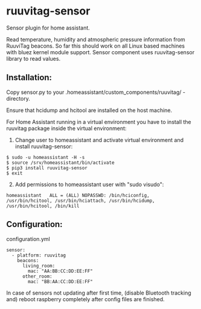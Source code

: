 # ruuvitag-sensor
Sensor plugin for home assistant.

Read temperature, humidity and atmospheric pressure information from RuuviTag beacons. So far this should work on all Linux based machines with bluez kernel module support. Sensor component uses ruuvitag-sensor library to read values.

## Installation:
Copy sensor.py to your .homeassistant/custom_components/ruuvitag/ -directory.

Ensure that hcidump and hcitool are installed on the host machine.

For Home Assistant running in a virtual environment you have to install the ruuvitag package inside the virtual environment:

1. Change user to homeassistant and activate virtual environment and install ruuvitag-sensor:
```
$ sudo -u homeassistant -H -s
$ source /srv/homeassistant/bin/activate
$ pip3 install ruuvitag-sensor
$ exit
```

2. Add permissions to homeassistant user with "sudo visudo":
```
homeassistant   ALL = (ALL) NOPASSWD: /bin/hciconfig, /usr/bin/hcitool, /usr/bin/hciattach, /usr/bin/hcidump, /usr/bin/hcitool, /bin/kill
```


## Configuration:
configuration.yml

    sensor:
      - platform: ruuvitag
        beacons:
          living_room:
            mac: "AA:BB:CC:DD:EE:FF"
          other_room:
            mac: "BB:AA:CC:DD:EE:FF"

In case of sensors not updating after first time, (disable Bluetooth tracking and) reboot raspberry completely after config files are finished.
